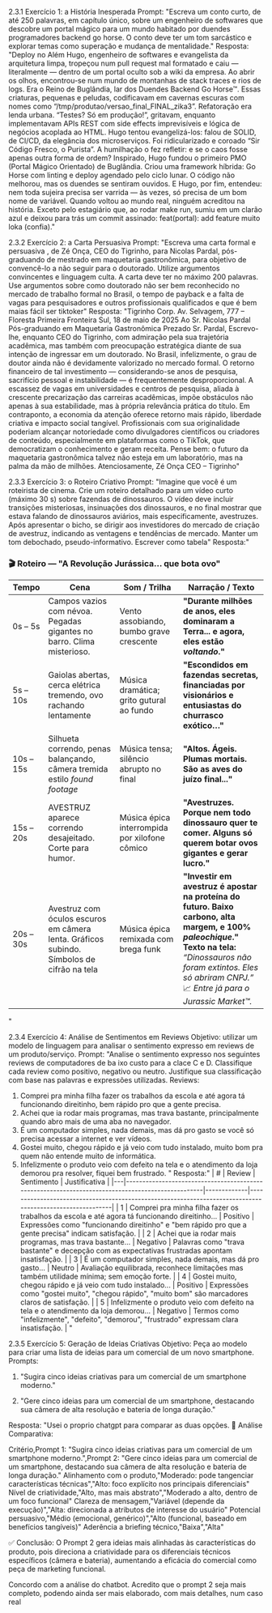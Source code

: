 2.3.1 Exercício 1: a História Inesperada
Prompt: "Escreva um conto curto, de até 250 palavras, em capítulo único, sobre um engenheiro de softwares que descobre um portal mágico para um mundo habitado por duendes programadores backend go horse. O conto deve ter um tom sarcástico e explorar temas como superação e mudança de mentalidade."
Resposta: "Deploy no Além
Hugo, engenheiro de softwares e evangelista da arquitetura limpa, tropeçou num pull request mal formatado e caiu — literalmente — dentro de um portal oculto sob a wiki da empresa. Ao abrir os olhos, encontrou-se num mundo de montanhas de stack traces e rios de logs. Era o Reino de Buglândia, lar dos Duendes Backend Go Horse™.
Essas criaturas, pequenas e peludas, codificavam em cavernas escuras com nomes como “/tmp/produtao/versao_final_FINAL_zika3”. Refatoração era lenda urbana. “Testes? Só em produção!”, gritavam, enquanto implementavam APIs REST com side effects imprevisíveis e lógica de negócios acoplada ao HTML.
Hugo tentou evangelizá-los: falou de SOLID, de CI/CD, da elegância dos microserviços. Foi ridicularizado e coroado “Sir Código Fresco, o Purista”. A humilhação o fez refletir: e se o caos fosse apenas outra forma de ordem?
Inspirado, Hugo fundou o primeiro PMO (Portal Mágico Orientado) de Buglândia. Criou uma framework híbrida: Go Horse com linting e deploy agendado pelo ciclo lunar. O código não melhorou, mas os duendes se sentiram ouvidos. E Hugo, por fim, entendeu: nem toda sujeira precisa ser varrida — às vezes, só precisa de um bom nome de variável.
Quando voltou ao mundo real, ninguém acreditou na história. Exceto pelo estagiário que, ao rodar make run, sumiu em um clarão azul e deixou para trás um commit assinado:
feat(portal): add feature muito loka (confia)."


2.3.2 Exercício 2: a Carta Persuasiva
Prompt: "Escreva uma carta formal e persuasiva , de Zé Onça, CEO do Tigrinho, para Nicolas Pardal, pós-graduando de mestrado em maquetaria gastronômica, para objetivo de convencê-lo a não seguir para o doutorado. Utilize argumentos convincentes e linguagem culta. A carta deve ter no máximo 200 palavras. Use argumentos sobre como doutorado não ser bem reconhecido no mercado de trabalho formal no Brasil, o tempo de payback e a falta de vagas para pesquisadores e outros profissionais qualificados e que é bem maias fácil ser tiktoker"
Resposta: "Tigrinho Corp.
Av. Selvagem, 777 – Floresta Primeira
Fronteira Sul, 18 de maio de 2025
Ao Sr. Nicolas Pardal
Pós-graduando em Maquetaria Gastronômica
Prezado Sr. Pardal,
Escrevo-lhe, enquanto CEO do Tigrinho, com admiração pela sua trajetória acadêmica, mas também com preocupação estratégica diante de sua intenção de ingressar em um doutorado.
No Brasil, infelizmente, o grau de doutor ainda não é devidamente valorizado no mercado formal. O retorno financeiro de tal investimento — considerando-se anos de pesquisa, sacrifício pessoal e instabilidade — é frequentemente desproporcional. A escassez de vagas em universidades e centros de pesquisa, aliada à crescente precarização das carreiras acadêmicas, impõe obstáculos não apenas à sua estabilidade, mas à própria relevância prática do título.
Em contraponto, a economia da atenção oferece retorno mais rápido, liberdade criativa e impacto social tangível. Profissionais com sua originalidade poderiam alcançar notoriedade como divulgadores científicos ou criadores de conteúdo, especialmente em plataformas como o TikTok, que democratizam o conhecimento e geram receita.
Pense bem: o futuro da maquetaria gastronômica talvez não esteja em um laboratório, mas na palma da mão de milhões.
Atenciosamente,
Zé Onça
CEO – Tigrinho"


2.3.3 Exercício 3: o Roteiro Criativo
Prompt: "Imagine que você é um roteirista de cinema. Crie um roteiro detalhado para um vídeo curto (máximo 30 s) sobre fazendas de dinossauros. O vídeo deve incluir transições misteriosas, insinuações dos dinossauros, e no final mostrar que estava falando de dinossauros aviários, mais especificamente, avestruzes. Após apresentar o bicho, se dirigir aos investidores do mercado de criação de avestruz, indicando as ventagens e tendências de mercado. Manter um tom debochado, pseudo-informativo. Escrever como tabela"
Resposta:"
### 🎬 Roteiro — "A Revolução Jurássica... que bota ovo"

| Tempo       | Cena                                                                                      | Som / Trilha                                                            | Narração / Texto                                                                                       |
|-------------|-------------------------------------------------------------------------------------------|-------------------------------------------------------------------------|----------------------------------------------------------------------------------------------------------|
| 0s – 5s     | Campos vazios com névoa. Pegadas gigantes no barro. Clima misterioso.                     | Vento assobiando, bumbo grave crescente                                | **"Durante milhões de anos, eles dominaram a Terra... e agora, eles estão *voltando*."**               |
| 5s – 10s    | Gaiolas abertas, cerca elétrica tremendo, ovo rachando lentamente                         | Música dramática; grito gutural ao fundo                               | **"Escondidos em fazendas secretas, financiadas por visionários e entusiastas do churrasco exótico…"** |
| 10s – 15s   | Silhueta correndo, penas balançando, câmera tremida estilo *found footage*                | Música tensa; silêncio abrupto no final                                | **"Altos. Ágeis. Plumas mortais. São as aves do juízo final..."**                                       |
| 15s – 20s   | AVESTRUZ aparece correndo desajeitado. Corte para humor.                                  | Música épica interrompida por xilofone cômico                          | **"Avestruzes. Porque nem todo dinossauro quer te comer. Alguns só querem botar ovos gigantes e gerar lucro."** |
| 20s – 30s   | Avestruz com óculos escuros em câmera lenta. Gráficos subindo. Símbolos de cifrão na tela | Música épica remixada com brega funk                                   | **"Investir em avestruz é apostar na proteína do futuro. Baixo carbono, alta margem, e 100% *paleochique*."**  <br>**Texto na tela:** *“Dinossauros não foram extintos. Eles só abriram CNPJ.”* <br>📈 *Entre já para o Jurassic Market™.* |
"


2.3.4 Exercício 4: Análise de Sentimentos em Reviews
Objetivo: utilizar um modelo de linguagem para analisar o sentimento expresso em reviews de um produto/serviço.
Prompt: "Analise o sentimento expresso nos seguintes reviews de computadores de ba ixo custo para a clace C e D. Classifique cada review como positivo, negativo ou neutro. Justifique sua classificação com base nas palavras e expressões utilizadas.
Reviews:
1. Comprei pra minha filha fazer os trabalhos da escola e até agora tá funcionando direitinho, bem rápido pro que a gente precisa.
2. Achei que ia rodar mais programas, mas trava bastante, principalmente quando abro mais de uma aba no navegador.
3. É um computador simples, nada demais, mas dá pro gasto se você só precisa acessar a internet e ver vídeos.
4. Gostei muito, chegou rápido e já veio com tudo instalado, muito bom pra quem não entende muito de informática.
5. Infelizmente o produto veio com defeito na tela e o atendimento da loja demorou pra resolver, fiquei bem frustrado.
"
Resposta:"
| # | Review                                                                                          | Sentimento  | Justificativa                                                                                           |
|---|--------------------------------------------------------------------------------------------------|-------------|----------------------------------------------------------------------------------------------------------|
| 1 | Comprei pra minha filha fazer os trabalhos da escola e até agora tá funcionando direitinho...  | Positivo    | Expressões como "funcionando direitinho" e "bem rápido pro que a gente precisa" indicam satisfação.     |
| 2 | Achei que ia rodar mais programas, mas trava bastante...                                        | Negativo    | Palavras como "trava bastante" e decepção com as expectativas frustradas apontam insatisfação.          |
| 3 | É um computador simples, nada demais, mas dá pro gasto...                                       | Neutro      | Avaliação equilibrada, reconhece limitações mas também utilidade mínima; sem emoção forte.              |
| 4 | Gostei muito, chegou rápido e já veio com tudo instalado...                                     | Positivo    | Expressões como "gostei muito", "chegou rápido", "muito bom" são marcadores claros de satisfação.       |
| 5 | Infelizmente o produto veio com defeito na tela e o atendimento da loja demorou...             | Negativo    | Termos como "infelizmente", "defeito", "demorou", "frustrado" expressam clara insatisfação.             |
"


2.3.5 Exercício 5: Geração de Ideias Criativas
Objetivo: Peça ao modelo para criar uma lista de ideias para um comercial de um novo smartphone.
Prompts:
1) "Sugira cinco ideias criativas para um comercial de um smartphone moderno."

2) "Gere cinco ideias para um comercial de um smartphone, destacando sua câmera de alta resolução e bateria de longa duração."

Resposta: "Usei o proprio chatgpt para comparar as duas opções. 
🧠 Análise Comparativa:

Critério,Prompt 1: "Sugira cinco ideias criativas para um comercial de um smartphone moderno.",Prompt 2: "Gere cinco ideias para um comercial de um smartphone, destacando sua câmera de alta resolução e bateria de longa duração."
Alinhamento com o produto,"Moderado: pode tangenciar características técnicas","Alto: foco explícito nos principais diferenciais"
Nível de criatividade,"Alto, mas mais abstrato","Moderado a alto, dentro de um foco funcional"
Clareza de mensagem,"Variável (depende da execução)","Alta: direcionada a atributos de interesse do usuário"
Potencial persuasivo,"Médio (emocional, genérico)","Alto (funcional, baseado em benefícios tangíveis)"
Aderência a briefing técnico,"Baixa","Alta"


✅ Conclusão:
O Prompt 2 gera ideias mais alinhadas às características do produto, pois direciona a criatividade para os diferenciais técnicos específicos (câmera e bateria), aumentando a eficácia do comercial como peça de marketing funcional.

Concordo com a análise do chatbot. Acredito que o prompt 2 seja mais completo, podendo ainda ser mais elaborado, com mais detalhes, num caso real

